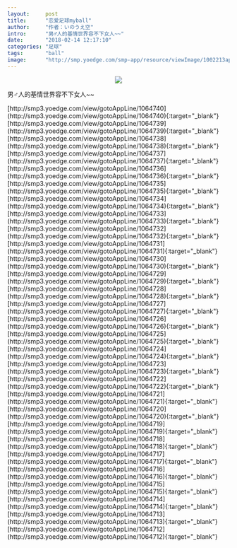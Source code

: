 ```yaml
---
layout:     post
title:      "恋爱足球myball"
author:     "作者：いのうえ空"
intro:      "男♂人的基情世界容不下女人~~"
date:       "2018-02-14 12:17:10"
categories: "足球"
tags:       "ball"
image:      "http://smp.yoedge.com/smp-app/resource/viewImage/1002213appline.png"
---
```

<div style="text-align: center">
<p><img src="http://smp.yoedge.com/smp-app/resource/viewImage/1002213appline.png"/></p>
</div>
<p class="post-meta">
<span>男♂人的基情世界容不下女人~~</span>
</p>
[http://smp3.yoedge.com/view/gotoAppLine/1064740](http://smp3.yoedge.com/view/gotoAppLine/1064740){:target="_blank"}
[http://smp3.yoedge.com/view/gotoAppLine/1064739](http://smp3.yoedge.com/view/gotoAppLine/1064739){:target="_blank"}
[http://smp3.yoedge.com/view/gotoAppLine/1064738](http://smp3.yoedge.com/view/gotoAppLine/1064738){:target="_blank"}
[http://smp3.yoedge.com/view/gotoAppLine/1064737](http://smp3.yoedge.com/view/gotoAppLine/1064737){:target="_blank"}
[http://smp3.yoedge.com/view/gotoAppLine/1064736](http://smp3.yoedge.com/view/gotoAppLine/1064736){:target="_blank"}
[http://smp3.yoedge.com/view/gotoAppLine/1064735](http://smp3.yoedge.com/view/gotoAppLine/1064735){:target="_blank"}
[http://smp3.yoedge.com/view/gotoAppLine/1064734](http://smp3.yoedge.com/view/gotoAppLine/1064734){:target="_blank"}
[http://smp3.yoedge.com/view/gotoAppLine/1064733](http://smp3.yoedge.com/view/gotoAppLine/1064733){:target="_blank"}
[http://smp3.yoedge.com/view/gotoAppLine/1064732](http://smp3.yoedge.com/view/gotoAppLine/1064732){:target="_blank"}
[http://smp3.yoedge.com/view/gotoAppLine/1064731](http://smp3.yoedge.com/view/gotoAppLine/1064731){:target="_blank"}
[http://smp3.yoedge.com/view/gotoAppLine/1064730](http://smp3.yoedge.com/view/gotoAppLine/1064730){:target="_blank"}
[http://smp3.yoedge.com/view/gotoAppLine/1064729](http://smp3.yoedge.com/view/gotoAppLine/1064729){:target="_blank"}
[http://smp3.yoedge.com/view/gotoAppLine/1064728](http://smp3.yoedge.com/view/gotoAppLine/1064728){:target="_blank"}
[http://smp3.yoedge.com/view/gotoAppLine/1064727](http://smp3.yoedge.com/view/gotoAppLine/1064727){:target="_blank"}
[http://smp3.yoedge.com/view/gotoAppLine/1064726](http://smp3.yoedge.com/view/gotoAppLine/1064726){:target="_blank"}
[http://smp3.yoedge.com/view/gotoAppLine/1064725](http://smp3.yoedge.com/view/gotoAppLine/1064725){:target="_blank"}
[http://smp3.yoedge.com/view/gotoAppLine/1064724](http://smp3.yoedge.com/view/gotoAppLine/1064724){:target="_blank"}
[http://smp3.yoedge.com/view/gotoAppLine/1064723](http://smp3.yoedge.com/view/gotoAppLine/1064723){:target="_blank"}
[http://smp3.yoedge.com/view/gotoAppLine/1064722](http://smp3.yoedge.com/view/gotoAppLine/1064722){:target="_blank"}
[http://smp3.yoedge.com/view/gotoAppLine/1064721](http://smp3.yoedge.com/view/gotoAppLine/1064721){:target="_blank"}
[http://smp3.yoedge.com/view/gotoAppLine/1064720](http://smp3.yoedge.com/view/gotoAppLine/1064720){:target="_blank"}
[http://smp3.yoedge.com/view/gotoAppLine/1064719](http://smp3.yoedge.com/view/gotoAppLine/1064719){:target="_blank"}
[http://smp3.yoedge.com/view/gotoAppLine/1064718](http://smp3.yoedge.com/view/gotoAppLine/1064718){:target="_blank"}
[http://smp3.yoedge.com/view/gotoAppLine/1064717](http://smp3.yoedge.com/view/gotoAppLine/1064717){:target="_blank"}
[http://smp3.yoedge.com/view/gotoAppLine/1064716](http://smp3.yoedge.com/view/gotoAppLine/1064716){:target="_blank"}
[http://smp3.yoedge.com/view/gotoAppLine/1064715](http://smp3.yoedge.com/view/gotoAppLine/1064715){:target="_blank"}
[http://smp3.yoedge.com/view/gotoAppLine/1064714](http://smp3.yoedge.com/view/gotoAppLine/1064714){:target="_blank"}
[http://smp3.yoedge.com/view/gotoAppLine/1064713](http://smp3.yoedge.com/view/gotoAppLine/1064713){:target="_blank"}
[http://smp3.yoedge.com/view/gotoAppLine/1064712](http://smp3.yoedge.com/view/gotoAppLine/1064712){:target="_blank"}


